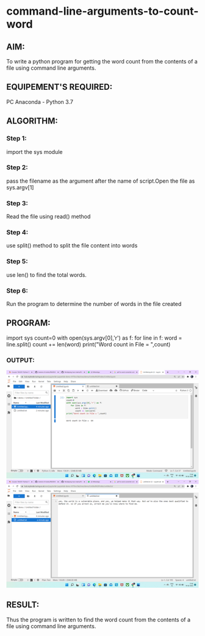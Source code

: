 # command-line-arguments-to-count-word
## AIM:
To write a python program for getting the word count from the contents of a file using command line arguments.
## EQUIPEMENT'S REQUIRED: 
PC
Anaconda - Python 3.7
## ALGORITHM: 
### Step 1:
import the sys module
### Step 2: 
pass the filename as the argument after the name of script.Open the file as sys.argv[1] 
### Step 3: 
Read the file using read() method
### Step 4:  
use split() method to split the file content into words
### Step 5: 
use len() to find the total words.
### Step 6: 
Run the program to determine the number of words in the file created

## PROGRAM:

import sys
count=0
with open(sys.argv[0],'r') as f:
    for line in f:
        word = line.split()
        count += len(word)
print("Word count in File = ",count)

### OUTPUT:

![GitHub Logo](/image1.png)
![GitHub Logo](/image2.png)

## RESULT:
Thus the program is written to find the word count from the contents of a file using command line arguments.
